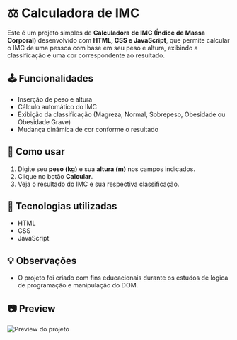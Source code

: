 # ⚖️ Calculadora de IMC

Este é um projeto simples de **Calculadora de IMC (Índice de Massa Corporal)** desenvolvido com **HTML, CSS e JavaScript**, que permite calcular o IMC de uma pessoa com base em seu peso e altura, exibindo a classificação e uma cor correspondente ao resultado.

## 🕹 Funcionalidades

- Inserção de peso e altura
- Cálculo automático do IMC
- Exibição da classificação (Magreza, Normal, Sobrepeso, Obesidade ou Obesidade Grave)
- Mudança dinâmica de cor conforme o resultado

## 🤔 Como usar

1. Digite seu **peso (kg)** e sua **altura (m)** nos campos indicados.
2. Clique no botão **Calcular**.
3. Veja o resultado do IMC e sua respectiva classificação.

## 🧠 Tecnologias utilizadas

- HTML
- CSS
- JavaScript

## 💡 Observações

- O projeto foi criado com fins educacionais durante os estudos de lógica de programação e manipulação do DOM.

## 📷 Preview

![Preview do projeto](img/preview.gif)
